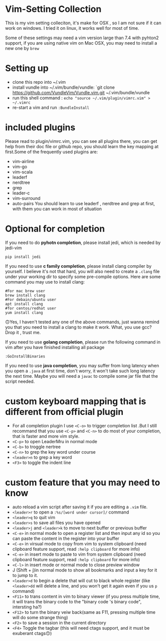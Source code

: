 # Vim-Setting Collection

This is my vim setting colleciton, it's make for OSX , so I am not sure if it can work on windows. I tried it on linux, it works well for most of time.

Some of these settings may need a vim version large than 7.4 with pyhton2 support, if you are using native vim on Mac OSX, you may need to install a new one by `brew`

# Setting up
- clone this repo into ~/.vim
- install vundle into  ~/.vim/bundle/vundle: `git clone https://github.com/VundleVim/Vundle.vim.git ~/.vim/bundle/vundle
- run this shell command : `echo "source ~/.vim/plugin/vimrc.vim" > ~/.vimrc`
- re-start a vim and run `:BundleInstall`

# included plugins
Please read to plugin/vimrc.vim, you can see all plugins there, you can get help from their doc file or github repo, you should learn the key mapping at first.Some of the frequently used plugins are:
- vim-airline
- vim-go
- vim-scala
- leaderf
- nerdtree
- grep
- leader-c
- vim-surround
- auto-pairs
You should learn to use leaderf , nerdtree and grep at first, with them you can work in most of situation

# Optional for completion
If you need to do **pyhotn completion**, please install jedi, which is needed by jedi-vim

```
pip install jedi
```

If you need to use **c family completion**, please install clang compiler by yourself. I believe it's not that hard, you will also need to create a `.clang` file under your working dir to specify some pre-compile options. Here are some command you may use to install clang:

```
#For mac brew user
brew install clang
#For debain/ubuntu user
apt install clang
#for centos/redhat user
yum install clang
```

🙃Yes, I haven't tested any one of the above commands, just wanna remind you that you need to install a clang to make it work.
What, you use gcc? Drop it , trust me.

If you need to use **golang completion**, please run  the following command in vim after you have finished installing all package

```
:GoInstallBinaries
```

If you need to use **java completion**, you may suffer from long latency when you open a `.java` at first time, don't worry, it won't take such long latency the next time. Maybe you will need a `javac` to compile some jar file that the script needed.


# custom keyboard mapping that is different from official plugin
- For all completion plugin I use `<C-o>` to trigger completion list .But I still recommand that you use `<C-p>` and `<C-n>`  to do most of your completion, that is faster and more vim style.
- `<C-p>` to open LeaderMru in normal mode
- `<C-b>` to troggle nertree
- `<C-n>` to grep the key word under course
- `<leader>n` to grep a key word
- `<F3>` to toggle the indent line


# custom feature that you may need to know
- auto reload a vim script after saving it if you are editing a `.vim` file.
- `<leader>r` to open a `:%s/[word under cursor]/` command
- `<leader>q` to quit vim
- `<leader>s` to save all files you have opened
- `<leader>j` and `<leader>k` to move to next buffer or previous buffer
- `<C-e>` in normal mode to open a register list and then input any id so you can paste the content in the register into your buffer
- `<C-e>` in virsual mode to copy from vim to system clipboard (need clipboard feature support, read `:help clipboard` for more info)
- `<C-e>` in insert mode to paste to vim from system clipboard (need clipboard feature support, read `:help clipboard` for more info)
- `<C-l>` in insert mode or normal mode to close preview window
- J (Shift + j)in normal mode to show all bookmarks and input a key for it to jump to it.
- `<leader>d` to begin a delete that will cut to black whole register (like `<leader>dd` will delete a line, and you won't get it again even if you us `p` command)
- `<F11>` to trans content in vim to binary viewer (if you press multiple time, it will trans the binary code to the "binary code 's binary code", intersting ha?)
- `<F12>` to turn the binary veiw back(same as F11, pressing multiple time will do some strange thing)
- `<F2>` to save a session in the current directory
- `<F4>` Toggle the tagbar (this will need ctags support, and it must be exuberant ctags🙃)
